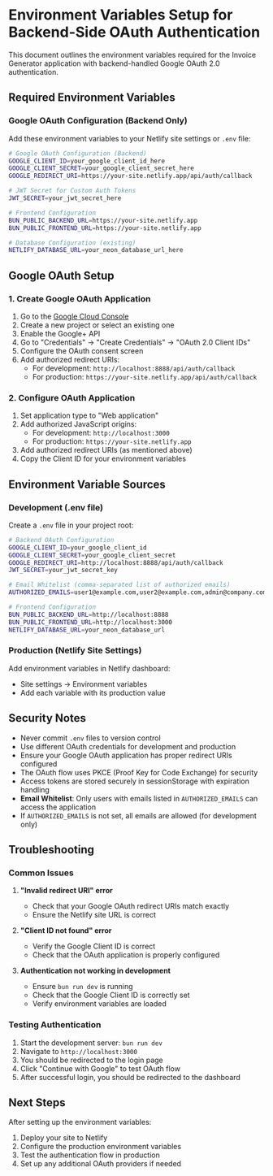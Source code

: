 # Environment Variables Setup for Backend-Side OAuth Authentication

This document outlines the environment variables required for the Invoice Generator application with backend-handled Google OAuth 2.0 authentication.

## Required Environment Variables

### Google OAuth Configuration (Backend Only)

Add these environment variables to your Netlify site settings or `.env` file:

```bash
# Google OAuth Configuration (Backend)
GOOGLE_CLIENT_ID=your_google_client_id_here
GOOGLE_CLIENT_SECRET=your_google_client_secret_here
GOOGLE_REDIRECT_URI=https://your-site.netlify.app/api/auth/callback

# JWT Secret for Custom Auth Tokens
JWT_SECRET=your_jwt_secret_here

# Frontend Configuration
BUN_PUBLIC_BACKEND_URL=https://your-site.netlify.app
BUN_PUBLIC_FRONTEND_URL=https://your-site.netlify.app

# Database Configuration (existing)
NETLIFY_DATABASE_URL=your_neon_database_url_here
```

## Google OAuth Setup

### 1. Create Google OAuth Application

1. Go to the [Google Cloud Console](https://console.cloud.google.com/)
2. Create a new project or select an existing one
3. Enable the Google+ API
4. Go to "Credentials" → "Create Credentials" → "OAuth 2.0 Client IDs"
5. Configure the OAuth consent screen
6. Add authorized redirect URIs:
   - For development: `http://localhost:8888/api/auth/callback`
   - For production: `https://your-site.netlify.app/api/auth/callback`

### 2. Configure OAuth Application

1. Set application type to "Web application"
2. Add authorized JavaScript origins:
   - For development: `http://localhost:3000`
   - For production: `https://your-site.netlify.app`
3. Add authorized redirect URIs (as mentioned above)
4. Copy the Client ID for your environment variables

## Environment Variable Sources

### Development (.env file)
Create a `.env` file in your project root:

```bash
# Backend OAuth Configuration
GOOGLE_CLIENT_ID=your_google_client_id
GOOGLE_CLIENT_SECRET=your_google_client_secret
GOOGLE_REDIRECT_URI=http://localhost:8888/api/auth/callback
JWT_SECRET=your_jwt_secret_key

# Email Whitelist (comma-separated list of authorized emails)
AUTHORIZED_EMAILS=user1@example.com,user2@example.com,admin@company.com

# Frontend Configuration
BUN_PUBLIC_BACKEND_URL=http://localhost:8888
BUN_PUBLIC_FRONTEND_URL=http://localhost:3000
NETLIFY_DATABASE_URL=your_neon_database_url
```

### Production (Netlify Site Settings)
Add environment variables in Netlify dashboard:
- Site settings → Environment variables
- Add each variable with its production value

## Security Notes

- Never commit `.env` files to version control
- Use different OAuth credentials for development and production
- Ensure your Google OAuth application has proper redirect URIs configured
- The OAuth flow uses PKCE (Proof Key for Code Exchange) for security
- Access tokens are stored securely in sessionStorage with expiration handling
- **Email Whitelist**: Only users with emails listed in `AUTHORIZED_EMAILS` can access the application
- If `AUTHORIZED_EMAILS` is not set, all emails are allowed (for development only)

## Troubleshooting

### Common Issues

1. **"Invalid redirect URI" error**
   - Check that your Google OAuth redirect URIs match exactly
   - Ensure the Netlify site URL is correct

2. **"Client ID not found" error**
   - Verify the Google Client ID is correct
   - Check that the OAuth application is properly configured

3. **Authentication not working in development**
   - Ensure `bun run dev` is running
   - Check that the Google Client ID is correctly set
   - Verify environment variables are loaded

### Testing Authentication

1. Start the development server: `bun run dev`
2. Navigate to `http://localhost:3000`
3. You should be redirected to the login page
4. Click "Continue with Google" to test OAuth flow
5. After successful login, you should be redirected to the dashboard

## Next Steps

After setting up the environment variables:

1. Deploy your site to Netlify
2. Configure the production environment variables
3. Test the authentication flow in production
4. Set up any additional OAuth providers if needed
